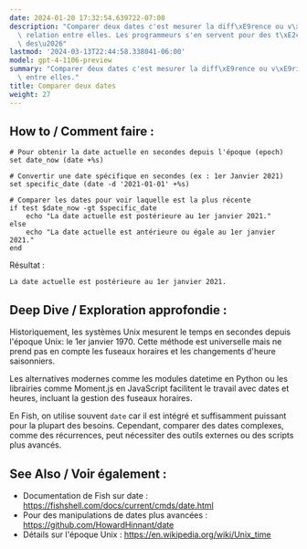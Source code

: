 ```yaml
---
date: 2024-01-20 17:32:54.639722-07:00
description: "Comparer deux dates c'est mesurer la diff\xE9rence ou v\xE9rifier la\
  \ relation entre elles. Les programmeurs s'en servent pour des t\xE2ches comme valider\
  \ des\u2026"
lastmod: '2024-03-13T22:44:58.338041-06:00'
model: gpt-4-1106-preview
summary: "Comparer deux dates c'est mesurer la diff\xE9rence ou v\xE9rifier la relation\
  \ entre elles."
title: Comparer deux dates
weight: 27
---
```


## How to / Comment faire :
```Fish Shell
# Pour obtenir la date actuelle en secondes depuis l'époque (epoch)
set date_now (date +%s)

# Convertir une date spécifique en secondes (ex : 1er Janvier 2021)
set specific_date (date -d '2021-01-01' +%s)

# Comparer les dates pour voir laquelle est la plus récente
if test $date_now -gt $specific_date
    echo "La date actuelle est postérieure au 1er janvier 2021."
else
    echo "La date actuelle est antérieure ou égale au 1er janvier 2021."
end
```

Résultat :
```
La date actuelle est postérieure au 1er janvier 2021.
```

## Deep Dive / Exploration approfondie :
Historiquement, les systèmes Unix mesurent le temps en secondes depuis l'époque Unix: le 1er janvier 1970. Cette méthode est universelle mais ne prend pas en compte les fuseaux horaires et les changements d'heure saisonniers.

Les alternatives modernes comme les modules datetime en Python ou les librairies comme Moment.js en JavaScript facilitent le travail avec dates et heures, incluant la gestion des fuseaux horaires. 

En Fish, on utilise souvent `date` car il est intégré et suffisamment puissant pour la plupart des besoins. Cependant, comparer des dates complexes, comme des récurrences, peut nécessiter des outils externes ou des scripts plus avancés.

## See Also / Voir également :
- Documentation de Fish sur date : https://fishshell.com/docs/current/cmds/date.html
- Pour des manipulations de dates plus avancées : https://github.com/HowardHinnant/date
- Détails sur l'époque Unix : https://en.wikipedia.org/wiki/Unix_time
